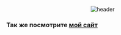 <div align="center">


  ![header](https://capsule-render.vercel.app/api?type=waving&color=CED3D6&height=200&section=header&text=Cihlazom&fontSize=90&fontColor=98B4D4)
  </br>
<!--   [![jaeskim's 42 stats](https://badge42.herokuapp.com/api/stats/cshelob)](https://github.com/Cihlazom/badge42) -->

</div>

### Так же посмотрите <a href="https://mighty-atoll-35433.herokuapp.com/">мой сайт</a>


<!--
**Cihlazom/Cihlazom** is a ✨ _special_ ✨ repository because its `README.md` (this file) appears on your GitHub profile.

Here are some ideas to get you started:

- 🔭 I’m currently working on ...
- 🌱 I’m currently learning ...
- 👯 I’m looking to collaborate on ...
- 🤔 I’m looking for help with ...
- 💬 Ask me about ...
- 📫 How to reach me: ...
- 😄 Pronouns: ...
- ⚡ Fun fact: ...
-->
